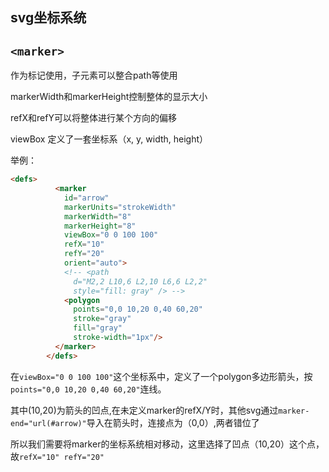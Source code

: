 ## svg坐标系统



## `<marker>`

作为标记使用，子元素可以整合path等使用

markerWidth和markerHeight控制整体的显示大小

refX和refY可以将整体进行某个方向的偏移

viewBox 定义了一套坐标系（x, y, width, height）

举例：
```html
<defs>
          <marker
            id="arrow"
            markerUnits="strokeWidth"
            markerWidth="8"
            markerHeight="8"
            viewBox="0 0 100 100"
            refX="10"
            refY="20"
            orient="auto">
            <!-- <path
              d="M2,2 L10,6 L2,10 L6,6 L2,2"
              style="fill: gray" /> -->
            <polygon
              points="0,0 10,20 0,40 60,20"
              stroke="gray"
              fill="gray"
              stroke-width="1px"/>
          </marker>
        </defs>
```
在`viewBox="0 0 100 100"`这个坐标系中，定义了一个polygon多边形箭头，按`points="0,0 10,20 0,40 60,20"`连线。

其中(10,20)为箭头的凹点,在未定义marker的refX/Y时，其他svg通过`marker-end="url(#arrow)"`导入在箭头时，连接点为（0,0）,两者错位了

所以我们需要将marker的坐标系统相对移动，这里选择了凹点（10,20）这个点，故`refX="10" refY="20"`